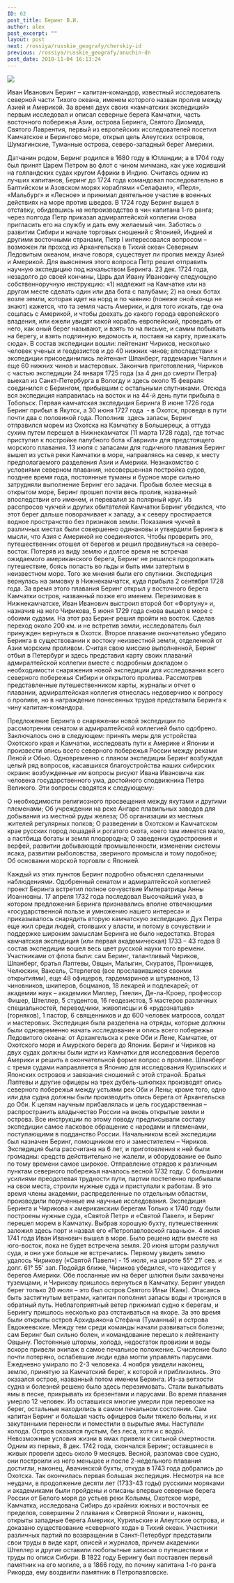 ```yaml
---
ID: 62
post_title: Беринг В.И.
author: alex
post_excerpt: ""
layout: post
next: /rossiya/russkie_geografy/cherskiy-id
previous: /rossiya/russkie_geografy/anuchin-dn
post_date: 2010-11-04 16:13:24
---
```


 
![](/img/book/605.jpg)
Иван Иванович Беринг – капитан-командор, известный исследователь северной части Тихого океана, именем которого назван пролив между Азией и Америкой. За время двух своих «камчатских экспедиций» первым исследовал и описал северные берега Камчатки, часть восточного побережья Азии, острова Беринга, Святого Диомида, Святого Лаврентия, первый из европейских исследователей посетил Камчатское и Берингово море, открыл цепь Алеутских островов, Шумагинские, Туманные острова, северо-западный берег Америки.
  
Датчанин родом, Беринг родился в 1680 году в Ютландии; а в 1704 году был принят Царем Петром во флот с чином мичмана, как уже ходивший на голландских судах кругом Африки в Индию. Считаясь одним из лучших капитанов, Беринг до 1724 года командовал последовательно в Балтийском и Азовском морях кораблями «Селафаил», «Перл», «Мальбург» и «Лесное» и принимал деятельное участие в военных действиях на море против шведов. В 1724 году Беринг вышел в отставку, обидевшись на непроизводство в чин капитана 1-го ранга; через полгода Петр приказал адмиралтейской коллегии снова пригласить его на службу и дать ему желаемый чин.
Заботясь о развитии Сибири и начале торговых сношений с Японией, Индией и другими восточными странами, Петр I интересовался вопросом – возможен ли проход из Архангельска в Тихий океан Северным Ледовитым океаном, иначе говоря, существует ли пролив между Азией и Америкой. Для выяснения этого вопроса Петр решил отправить научную экспедицию под начальством Беринга. 23 дек. 1724 года, незадолго до своей кончины, Царь дал Ивану Ивановичу следующую собственноручную инструкцию: «1) надлежит на Камчатке или на другом месте сделать один или два бота с палубами; 2) на оных ботах возле земли, которая идет на норд и по чаянию (понеже оной конца не знают) кажется, что та земля часть Америки, и для того искать, где она сошлась с Америкой, и чтобы доехать до какого города европейского владения, или ежели увидят какой корабль европейский, проведать от него, как оный берег называют, и взять то на письме, и самим побывать на берегу, и взять подлинную ведомость и, поставя на карту, приезжать сюда». 
В состав экспедиции вошли: лейтенант Чириков, несколько человек ученых и геодезистов и до 40 нижних чинов; впоследствии к экспедиции присоединились лейтенант Шпанберг, гардемарин Чаплин и еще 60 нижних чинов и мастеровых. Закончив приготовления, Чириков с частью экспедиции 24 января 1725 года (за 4 дня до смерти Петра) выехал из Санкт-Петербурга в Вологду и здесь около 15 февраля соединился с Берингом, прибывшим с остальными спутниками. Отсюда вся экспедиция направилась на восток и на 44-й день пути прибыла в Тобольск.
Первая камчатская экспедиция Беринга
В июне 1726 года Беринг прибыл в Якутск, а 30 июня 1727 года &nbsp;- в Охотск, проведя в пути почти два с половиной года. Пополнив &nbsp;здесь запасы, Беринг отправился морем из Охотска на Камчатку в Большерецк, а оттуда сухим путем перешел в Нижнекамчатск (11 марта 1728 года), где тотчас приступил к постройке палубного бота «Гавриил» для предстоящего морского плавания. 13 июля с запасами для годичного плавания Беринг вышел из устья реки Камчатки в море, направляясь на север, к месту предполагаемого разделения Азии и Америки. Незнакомство с условиями северном плавания, несовершенная постройка судов, позднее время года, постоянные туманы и бурное море сильно затрудняли выполнение Беринг его задачи. Пробыв более месяца в открытом море, Беринг прошел почти весь пролив, названный впоследствии его именем, и перевалил за полярный круг. Из расспросов чукчей и других обитателей Камчатки Беринг убедился, что этот берег дальше поворачивает к западу, а к северу простирается водное пространство без признаков земли. 
Показания чукчей в различных местах были совершенно одинаковы и утвердили Беринга в мысли, что Азия с Америкой не соединяются. Чтобы проверить это, путешественник отошел от берегов и решил продвинуться на северо-восток. Потеряв из виду землю и долгое время не встречая ожидаемого американского берега, Беринг не решился продолжать путешествие, боясь попасть во льды и быть ими затертым в неизвестном море. Того же мнения были его спутники. Экспедиция вернулась на зимовку в Нижнекамчатск, куда прибыла 2 сентября 1728 года. За время этого плавания Беринг открыл у восточного берега Камчатки остров, названный позже его именем. 
Перезимовав в Нижнекамчатске, Иван Иванович выстроил второй бот «Фортуну» и, назначив на него Чирикова, 5 июня 1729 года снова вышел в море с обоими судами. На этот раз Беринг решил пройти на восток. Сделав переход около 200 км. и не встретив земли, исследователь был принужден вернуться в Охотск. Второе плавание окончательно убедило Беринга в существовании к востоку неизвестной земли, отделенной от Азии морским проливом. 
Считая свою миссию выполненной, Беринг отбыл в Петербург и здесь представил карту своих плаваний адмиралтейской коллегии вместе с подробным докладом о необходимости снаряжения новой экспедиции для исследования всего северного побережья Сибири и открытого пролива. Рассмотрев представленные путешественником карты, журналы и отчет о плавании, адмиралтейская коллегия отнеслась недоверчиво к вопросу о проливе, но в награждение понесенных трудов представила Беринга к чину капитан-командора. 
  
Предложение Беринга о снаряжении новой экспедиции по рассмотрении сенатом и адмиралтейской коллегией было одобрено. Заключалось оно в следующем: принять меры для устройства Охотского края и Камчатки, исследовать пути к Америке и Японии и произвести опись всего северного побережья России между pеками Леной и Обью. Одновременно с планом экспедиции Беринг возбуждал целый ряд вопросов, касавшихся благоустройства наших сибирских окраин: возбужденные им вопросы рисуют Ивана Ивановича как человека государственного ума, достойного сподвижника Петра Великого. Эти вопросы сводятся к следующему: 

  О необходимости религиозного просвещения между якутами и другими племенами; 
  Об учреждении на реке Ангаре плавильных заводов для добывания из местной руды железа; 
  Об организации из местных жителей регулярных полков; 
  О разведении в Охотском и Камчатском крае русских пород лошадей и рогатого скота, коего там имеется мало, а пастбища богаты и земля плодородна;
  О заведении судостроения и верфей, развитии добывающей промышленности, изменении системы ясака, развитии рыболовства, звериного промысла и тому подобное;
  Об основании морской торговли с Японией. 

Каждый из этих пунктов Беринг подробно объяснял сделанными наблюдениями. Одобренный сенатом и адмиралтейской коллегией проект Беринга встретил полное сочувствие Императрицы Анны Иоанновны. 17 апреля 1732 года последовал Высочайший указ, в котором предложения Беринга признавались вполне отвечающими «государственной пользе и умножению нашего интереса» и приказывалось снарядить вторую камчатскую экспедицию. Дух Петра еще жил среди людей, стоявших у власти, и потому в сочувствии и поддержке широким замыслам Беринга не было недостатка.
Вторая камчатская экспедиция (или первая академическая) 1733 – 43 годов
В состав экспедиции вошел весь цвет русской науки того времени. Участниками от флота были: сам Беринг, талантливый Чириков, Шпанберг, братья Лаптевы, Овцын, Малыгин, Скуратов, Прончищев, Челюскин, Ваксель, Стерлегов (все прославившиеся своими открытиями), еще 48 офицеров, гардемаринов и штурманов, 13 чиновников, шкиперов, боцманов, 18 лекарей и подлекарей; от академии наук – академики Миллер, Гмелин, Де-ла-Кроер, профессор Фишер, Штеллер, 5 студентов, 16 геодезистов, 5 мастеров различных специальностей, переводчики, живописцы и 6 «рудознатцев» (горняков), 1 пастор, 6 священников и до 600 человек матросов, солдат и мастеровых. 
Экспедиция была разделена на отряды, которые должны были одновременно начать исследование и опись всего побережья Ледовитого океана: от Архангельска к pеке Оби и Лене, Камчатке, от Охотского моря и Амурского берега до Японии. Беринг и Чириков на двух судах должны были идти из Камчатки для исследования берегов Америки и решить в окончательной форме вопрос о проливе. Шпанберг с тремя судами направляется в Японию для исследования Курильских и Японских островов и завязания сношений с этой страной. Братья Лаптевы и другие офицеры на трех дубель-шлюпках производят опись северного побережья между устьями pек Оби и Лены; кроме того, одно или два судна должны были производить опись берега от Архангельска до Оби. К целям научным прибавлялась и цель государственная – распространить владычество России на вновь открытые земли и острова. Все инструкции по этому поводу предписывали составу экспедиции самое ласковое обращение с народами и племенами, поступающими в подданство России. Начальником всей экспедиции был назначен Беринг, помощником его и заместителем – Чириков. Экспедиция была рассчитана на 6 лет, и приготовления к ней были громадны: средств действительно не жалели, и оборудование ее было по тому времени самое широкое. Отправление отрядов к различным пунктам северного побережья началось весной 1732 году. С большими усилиями преодолевая трудности пути, партии постепенно прибывали на свои места, строили нужные суда и приступали к работам. В это время члены академии, распределенные по отдельным областям, производили порученные им научные исследования.
Экспедиция Беринга и Чирикова к американским берегам
Только к 1740 году были построены нужные суда, «Святой Петр» и «Святой Павел», и Беринг перешел морем в Камчатку. Выбрав хорошую бухту, путешественник заложил здесь порт и назвал его «Петропавловской гаванью». 4 июня 1741 года Иван Иванович вышел в море. Было решено идти вместе на юго-восток, пока не будет встречена земля. 20 июня шторм разлучил суда, и они уже больше не встречались. Первому увидеть землю удалось Чирикову («Святой Павел») - 15 июля, на широте 55° 21' сев. и долг. 61° 55' зап. Подойдя ближе, Чириков убедился, что находится у берегов Америки. Обе посланные им на берег шлюпки были захвачены туземцами, и Чирикову пришлось вернуться в Камчатку. 
Беринг увидел берег только 20 июля – это был остров Святого Ильи (Каяк). Опасаясь быть застигнутым ветрами, капитан пополнил запасы воды и тронулся в обратный путь. Неблагоприятный ветер прижимал судно к берегам, и Берингу пришлось несколько раз отстаиваться на якоре. За это время были открыты остров Архидьякона Стефана (Туманный) и острова Евдокеевские. Между тем среди команды начали развиваться болезни; сам Беринг был сильно болен, и командование перешло к лейтенанту Овцыну. 
Постоянные штормы, холода, недостаток провизии и воды вскоре привели экипаж в самое печальное положение. Счисление было почти потеряно, ослабевшие люди едва могли управлять парусами. Ежедневно умирало по 2-3 человека. 4 ноября увидели наконец, землю, принятую за Камчатский берег, к которой и приблизились. Это оказался остров, названный потом именем Беринга. Из-за ветхости судна и болезней решено было здесь перезимовать. Стали выкапывать ямы в песке, прикрывать их брезентами и парусами. Во время плавания умерло 12 человек. Из оставшихся многие умерли при перевозке на берег, остальные находились в самом печальном состоянии. Сам капитан Беринг и большая часть офицеров были тяжело больны, и их закутанными перенесли и поместили в вырытые ямы. 
Наступали холода. Остров оказался пустым, без леса, хотя и с водой. Невозможные условия жизни в ямах привели к сильной смертности. Одним из первых, 8 дек. 1742 года, скончался Беринг; оставшиеся в живых провели здесь около 9 месяцев. Весной, разломав свое судно, они построили из него меньшее и после 2-недельного плавания достигли, наконец, Авачинской бухты, откуда в 1743 года добрались до Охотска. Так окончилась первая большая экспедиция. Несмотря на все неудачи, в продолжение десяти лет (1733-43 годы) русскими моряками и академиками были пройдены и описаны впервые северные берега России от Белого моря до устьев реки Колымы, Охотское море, Камчатка, исследована Сибирь до крайних южных и восточных ее пределов, совершены 2 плавания к Северной Японии и, наконец, открыты западные берега Америки, Курильские и Алеутские острова, и доказано существование «северного хода» в Тихий океан. Участники различных партий по возвращении в Санкт-Петербург представили свои труды в виде карт, описей и журналов, причем академики Штеллер и другие оставили любопытные записки о путешествии и труды по описи Сибири. В 1822 году Берингу был поставлен первый памятник на его могиле, а в 1866 году, по почину капитана 1-го ранга Рикорда, ему воздвигли памятник в Петропавловске. 